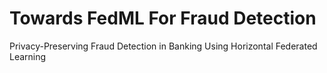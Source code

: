 # Towards FedML For Fraud Detection

Privacy-Preserving Fraud Detection in Banking Using Horizontal Federated Learning
